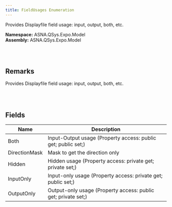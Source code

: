 ```yaml
---
title: FieldUsages Enumeration
---
```


Provides Displayfile field usage: input, output, both, etc.

**Namespace:** ASNA.QSys.Expo.Model <br/>
**Assembly:** ASNA.QSys.Expo.Model

<br>
<br>

## Remarks

Provides Displayfile field usage: input, output, both, etc.

[//]: # ($$TODO: Complete the Remarks section.)

<br>
<br>

## Fields

| Name | Description
| --- | --- 
| Both | Input-Output usage (Property access: public get; public set;)
| DirectionMask | Mask to get the direction only
| Hidden | Hidden usage (Property access: private get; private set;)
| InputOnly | Input-only usage (Property access: private get; public set;)
| OutputOnly | Output-only usage (Property access: public get; private set;)

<br>
<br>


